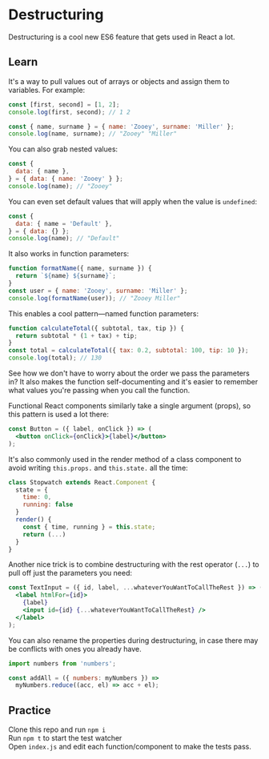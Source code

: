 # Destructuring

Destructuring is a cool new ES6 feature that gets used in React a lot.

## Learn

It's a way to pull values out of arrays or objects and assign them to variables. For example:

```js
const [first, second] = [1, 2];
console.log(first, second); // 1 2

const { name, surname } = { name: 'Zooey', surname: 'Miller' };
console.log(name, surname); // "Zooey" "Miller"
```

You can also grab nested values:

```js
const {
  data: { name },
} = { data: { name: 'Zooey' } };
console.log(name); // "Zooey"
```

You can even set default values that will apply when the value is `undefined`:

```js
const {
  data: { name = 'Default' },
} = { data: {} };
console.log(name); // "Default"
```

It also works in function parameters:

```js
function formatName({ name, surname }) {
  return `${name} ${surname}`;
}
const user = { name: 'Zooey', surname: 'Miller' };
console.log(formatName(user)); // "Zooey Miller"
```

This enables a cool pattern—named function parameters:

```js
function calculateTotal({ subtotal, tax, tip }) {
  return subtotal * (1 + tax) + tip;
}
const total = calculateTotal({ tax: 0.2, subtotal: 100, tip: 10 });
console.log(total); // 130
```

See how we don't have to worry about the order we pass the parameters in? It also makes the function self-documenting and it's easier to remember what values you're passing when you call the function.

Functional React components similarly take a single argument (props), so this pattern is used a lot there:

```jsx
const Button = ({ label, onClick }) => (
  <button onClick={onClick}>{label}</button>
);
```

It's also commonly used in the render method of a class component to avoid writing `this.props.` and `this.state.` all the time:

```jsx
class Stopwatch extends React.Component {
  state = {
    time: 0,
    running: false
  }
  render() {
    const { time, running } = this.state;
    return (...)
  }
}
```

Another nice trick is to combine destructuring with the rest operator (`...`) to pull off just the parameters you need:

```jsx
const TextInput = ({ id, label, ...whateverYouWantToCallTheRest }) => (
  <label htmlFor={id}>
    {label}
    <input id={id} {...whateverYouWantToCallTheRest} />
  </label>
);
```

You can also rename the properties during destructuring, in case there may be conflicts with ones you already have.

```js
import numbers from 'numbers';

const addAll = ({ numbers: myNumbers }) =>
  myNumbers.reduce((acc, el) => acc + el);
```

## Practice

Clone this repo and run `npm i`  
Run `npm t` to start the test watcher  
Open `index.js` and edit each function/component to make the tests pass.
